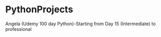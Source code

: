 # PythonProjects
Angela (Udemy 100 day Python)-Starting from Day 15 (Intermediate) to professional

